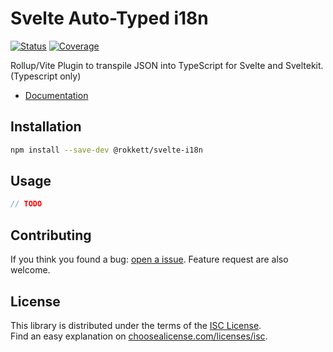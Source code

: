 # Svelte Auto-Typed i18n

[![Status](https://gitlab.com/rokkett/svelte-i18n/badges/main/pipeline.svg?ignore_skipped=true&key_text=tests&key_width=40)](https://gitlab.com/rokkett/svelte-i18n/-/pipelines)
[![Coverage](https://gitlab.com/rokkett/svelte-i18n/badges/main/coverage.svg)](https://gitlab.com/rokkett/svelte-i18n/-/pipelines)

Rollup/Vite Plugin to transpile JSON into TypeScript for Svelte and Sveltekit. (Typescript only)

- [Documentation](https://gitlab.com/rokkett/svelte-i18n/-/blob/main/DOCS.md)

## Installation

```sh
npm install --save-dev @rokkett/svelte-i18n
```

## Usage

```js
// TODO
```


## Contributing

If you think you found a bug: [open a issue](https://gitlab.com/rokkett/svelte-i18n/-/issues).
Feature request are also welcome.

## License

This library is distributed under the terms of the [ISC License](./LICENSE).  
Find an easy explanation on [choosealicense.com/licenses/isc](https://choosealicense.com/licenses/isc/).
